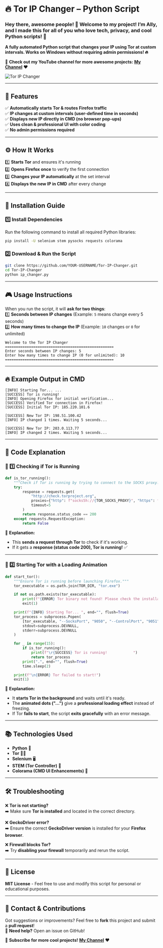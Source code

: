 # 🔥 Tor IP Changer – Python Script

### Hey there, awesome people! 👋 Welcome to my project! I’m **Ally**, and I made this for all of you who love tech, privacy, and cool Python scripts! 🚀

**A fully automated Python script that changes your IP using Tor at custom intervals. Works on Windows without requiring admin permissions! 🔥**  

🔗 **Check out my YouTube channel for more awesome projects:** [**My Channel**](https://www.youtube.com/@Ally-released) ❤️

![Tor IP Changer](https://upload.wikimedia.org/wikipedia/commons/5/5c/Tor_project_logo_hq.png)

---

## 📌 Features
✅ **Automatically starts Tor & routes Firefox traffic**  
✅ **IP changes at custom intervals (user-defined time in seconds)**  
✅ **Displays new IP directly in CMD (no browser pop-ups)**  
✅ **Uses clean & professional UI with color coding**  
✅ **No admin permissions required**  

---

## ⚙️ How It Works
1️⃣ **Starts Tor** and ensures it's running  
2️⃣ **Opens Firefox once** to verify the first connection  
3️⃣ **Changes your IP automatically** at the set interval  
4️⃣ **Displays the new IP in CMD** after every change  

---

## 🎯 Installation Guide
### **1️⃣ Install Dependencies**
Run the following command to install all required Python libraries:  
```bash
pip install -U selenium stem pysocks requests colorama
```

### **2️⃣ Download & Run the Script**
```bash
git clone https://github.com/YOUR-USERNAME/Tor-IP-Changer.git
cd Tor-IP-Changer
python ip_changer.py
```

---

## 🎮 Usage Instructions
When you run the script, it will **ask for two things**:  
1️⃣ **Seconds between IP changes** (Example: `5` means change every 5 seconds)  
2️⃣ **How many times to change the IP** (Example: `10` changes or `0` for unlimited)  

```
Welcome to the Tor IP Changer
==================================================
Enter seconds between IP changes: 5
Enter how many times to change IP (0 for unlimited): 10
==================================================
```

---

## 🔥 Example Output in CMD
```
[INFO] Starting Tor... ...
[SUCCESS] Tor is running!
[INFO] Opening Firefox for initial verification...
[SUCCESS] Verified Tor connection in Firefox!
[SUCCESS] Initial Tor IP: 185.220.101.6

[SUCCESS] New Tor IP: 198.51.100.42
[INFO] IP changed 1 times. Waiting 5 seconds...

[SUCCESS] New Tor IP: 203.0.113.77
[INFO] IP changed 2 times. Waiting 5 seconds...
```

---

## 📜 Code Explanation

### **🔹 1️⃣ Checking if Tor is Running**
```python
def is_tor_running():
    """Check if Tor is running by trying to connect to the SOCKS proxy."""
    try:
        response = requests.get(
            "http://check.torproject.org",
            proxies={"http": f"socks5h://{TOR_SOCKS_PROXY}", "https": f"socks5h://{TOR_SOCKS_PROXY}"},
            timeout=5
        )
        return response.status_code == 200
    except requests.RequestException:
        return False
```
📢 **Explanation:**  
- This **sends a request through Tor** to check if it's working.  
- If it gets a **response (status code 200), Tor is running!** ✅  

---

### **🔹 2️⃣ Starting Tor with a Loading Animation**
```python
def start_tor():
    """Ensure Tor is running before launching Firefox."""
    tor_executable = os.path.join(TOR_DIR, "tor.exe")

    if not os.path.exists(tor_executable):
        print(f"{ERROR} Tor binary not found! Please check the installation.")
        exit(1)

    print(f"{INFO} Starting Tor... ", end="", flush=True)
    tor_process = subprocess.Popen(
        [tor_executable, "--SocksPort", "9050", "--ControlPort", "9051"],
        stdout=subprocess.DEVNULL,
        stderr=subprocess.DEVNULL
    )

    for _ in range(15):
        if is_tor_running():
            print(f"\r{SUCCESS} Tor is running!            ")
            return tor_process
        print(".", end="", flush=True)
        time.sleep(2)

    print(f"\n{ERROR} Tor failed to start!")
    exit(1)
```
📢 **Explanation:**  
- It **starts Tor in the background** and waits until it's ready.  
- The **animated dots ("...")** give a **professional loading effect** instead of freezing.  
- If Tor **fails to start**, the script **exits gracefully** with an error message.  

---

## 📚 Technologies Used
- **Python** 🐍  
- **Tor** 🕵️‍♂️  
- **Selenium** 🖥️  
- **STEM (Tor Controller)** 🔄  
- **Colorama (CMD UI Enhancements)** 🎨  

---

## 🛠️ Troubleshooting
❌ **Tor is not starting?**  
➡️ Make sure **Tor is installed** and located in the correct directory.  

❌ **GeckoDriver error?**  
➡️ Ensure the correct **GeckoDriver version** is installed for your **Firefox browser**.  

❌ **Firewall blocks Tor?**  
➡️ Try **disabling your firewall** temporarily and rerun the script.  

---

## 📜 License
**MIT License** - Feel free to use and modify this script for personal or educational purposes.  

---

## 📩 Contact & Contributions
Got suggestions or improvements? Feel free to **fork** this project and submit a **pull request**!  
💬 **Need help?** Open an issue on GitHub!  

🔗 **Subscribe for more cool projects!** [**My Channel**](https://www.youtube.com/@Ally-released) ❤️

